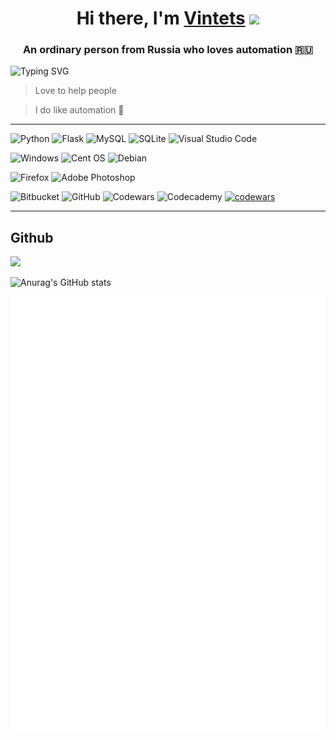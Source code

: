 <h1 align="center">Hi there, I'm <a href="https://vintets.ru/" target="_blank">Vintets</a> 
<img src="https://github.com/blackcater/blackcater/raw/main/images/Hi.gif" height="32"/></h1>
<h3 align="center">An ordinary person from Russia who loves automation 🇷🇺</h3>

![Typing SVG](https://readme-typing-svg.herokuapp.com?color=%232D9ECF&size=22&center=true&width=800&lines=I+fly+where+I+want+...)

> Love to help people

> I do like automation 🤖

____

![Python](https://img.shields.io/badge/python-3670A0?style=for-the-badge&logo=python&logoColor=ffdd54)
![Flask](https://img.shields.io/badge/flask-%23000.svg?style=for-the-badge&logo=flask&logoColor=white)
![MySQL](https://img.shields.io/badge/mysql-%2300f.svg?style=for-the-badge&logo=mysql&logoColor=white)
![SQLite](https://img.shields.io/badge/sqlite-%2307405e.svg?style=for-the-badge&logo=sqlite&logoColor=white)
![Visual Studio Code](https://img.shields.io/badge/Visual%20Studio%20Code-0078d7.svg?style=for-the-badge&logo=visual-studio-code&logoColor=white)

![Windows](https://img.shields.io/badge/Windows-0078D6?style=for-the-badge&logo=windows&logoColor=white)
![Cent OS](https://img.shields.io/badge/cent%20os-002260?style=for-the-badge&logo=centos&logoColor=F0F0F0)
![Debian](https://img.shields.io/badge/Debian-D70A53?style=for-the-badge&logo=debian&logoColor=white)

![Firefox](https://img.shields.io/badge/Firefox-FF7139?style=for-the-badge&logo=Firefox-Browser&logoColor=white)
![Adobe Photoshop](https://img.shields.io/badge/adobephotoshop-%2331A8FF.svg?style=for-the-badge&logo=adobephotoshop&logoColor=white)

![Bitbucket](https://img.shields.io/badge/bitbucket-%230047B3.svg?style=for-the-badge&logo=bitbucket&logoColor=white)
![GitHub](https://img.shields.io/badge/github-%23121011.svg?style=for-the-badge&logo=github&logoColor=white)
![Codewars](https://img.shields.io/badge/Codewars-B1361E?style=for-the-badge&logo=codewars&logoColor=grey)
![Codecademy](https://img.shields.io/badge/Codecademy-FFF0E5?style=for-the-badge&logo=codecademy&logoColor=1F243A)
[![codewars](https://www.codewars.com/users/Vintets/badges/large)](https://www.codewars.com/users/Vintets)

____

## Github
![](https://komarev.com/ghpvc/?username=Vintets)

<!-- ![Top Langs](https://github-readme-stats.vercel.app/api/top-langs/?username=Vintets&layout=compact) -->
![Anurag's GitHub stats](https://github-readme-stats.vercel.app/api?username=Vintets&count_private=true&show_icons=true&hide=issues&theme=tokyonight)


<!-- ![Metrics](/github-metrics.svg) -->
<img align="center" src="/github-metrics.svg" alt="Metrics" width="700">
<!-- <img align="center" src="/github-metrics.svg" alt="Metrics" width="400"> -->
<!-- <img src="/github-metrics.svg" alt="Metrics" width="100%"> -->


<!-- ![Metrics](https://metrics.lecoq.io/Vintets?template=classic&base.community=0&base.repositories=0&base.metadata=0&isocalendar=1&languages=1&isocalendar.duration=full-year&languages.limit=8&languages.threshold=0%25&languages.colors=github&languages.sections=most-used&languages.details=bytes-size%2C%20percentage&languages.indepth=false&languages.analysis.timeout=15&languages.categories=markup%2C%20programming&languages.recent.categories=markup%2C%20programming&languages.recent.load=300&languages.recent.days=14&config.timezone=Europe%2FMoscow) -->

<!--
[Metrics]
https://metrics.lecoq.io/
Vintets
    Header
    Account activity
    Metadata
Isometric commit calendar
Most used languages

full-year
bytes-size, percentage
base.header, base.repositories
columns
-->


<!--
Version 3.0
-->

<!--
**Vintets/Vintets** is a ✨ _special_ ✨ repository because its `README.md` (this file) appears on your GitHub profile.

Here are some ideas to get you started:

- 🔭 I’m currently working on ...
- 🌱 I’m currently learning ...
- 👯 I’m looking to collaborate on ...
- 🤔 I’m looking for help with ...
- 💬 Ask me about ...
- 📫 How to reach me: ...
- 😄 Pronouns: ...
- ⚡ Fun fact: ...
-->
